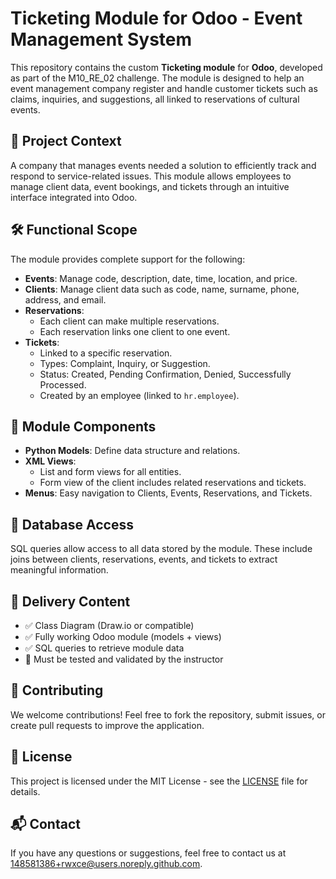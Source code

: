 # Ticketing Module for Odoo - Event Management System

This repository contains the custom **Ticketing module** for **Odoo**, developed as part of the M10_RE_02 challenge. The module is designed to help an event management company register and handle customer tickets such as claims, inquiries, and suggestions, all linked to reservations of cultural events.

## 📌 Project Context

A company that manages events needed a solution to efficiently track and respond to service-related issues. This module allows employees to manage client data, event bookings, and tickets through an intuitive interface integrated into Odoo.

## 🛠️ Functional Scope

The module provides complete support for the following:

- **Events**: Manage code, description, date, time, location, and price.
- **Clients**: Manage client data such as code, name, surname, phone, address, and email.
- **Reservations**:
  - Each client can make multiple reservations.
  - Each reservation links one client to one event.
- **Tickets**:
  - Linked to a specific reservation.
  - Types: Complaint, Inquiry, or Suggestion.
  - Status: Created, Pending Confirmation, Denied, Successfully Processed.
  - Created by an employee (linked to `hr.employee`).

## 🧩 Module Components

- **Python Models**: Define data structure and relations.
- **XML Views**:
  - List and form views for all entities.
  - Form view of the client includes related reservations and tickets.
- **Menus**: Easy navigation to Clients, Events, Reservations, and Tickets.

## 🧪 Database Access

SQL queries allow access to all data stored by the module. These include joins between clients, reservations, events, and tickets to extract meaningful information.

## 📝 Delivery Content

- ✅ Class Diagram (Draw\.io or compatible)
- ✅ Fully working Odoo module (models + views)
- ✅ SQL queries to retrieve module data
- 🧪 Must be tested and validated by the instructor

## 🤝 Contributing

We welcome contributions! Feel free to fork the repository, submit issues, or create pull requests to improve the application.

## 📄 License

This project is licensed under the MIT License - see the [LICENSE](LICENSE) file for details.

## 📬 Contact

If you have any questions or suggestions, feel free to contact us at 148581386+rwxce@users.noreply.github.com.